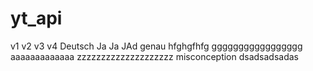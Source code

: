 # yt_api

v1
v2
v3
v4
Deutsch
Ja
Ja
JAd
genau
hfghgfhfg
ggggggggggggggggg
aaaaaaaaaaaaa
zzzzzzzzzzzzzzzzzzzz
misconception
dsadsadsadas
